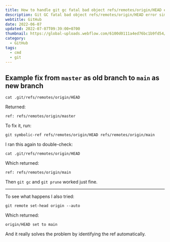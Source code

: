 ```yaml
---
title: How to handle git gc fatal bad object refs/remotes/origin/HEAD error?
description: Git GC fatal bad object refs/remotes/origin/HEAD error simple fix
webtitle: GitHub
date: 2022-06-07
updated: 2022-07-07T09:39:00+0700
thumbnail: https://global-uploads.webflow.com/6100d0111a4ed76bc1b9fd54/62a1ac70484ab90ae870152b_github%204.png
category:
  - GitHub
tags:
  - cmd
  - git
---
```


## Example fix from `master` as old branch to `main` as new branch
<!-- https://stackoverflow.com/questions/37145151/how-to-handle-git-gc-fatal-bad-object-refs-remotes-origin-head-error -->
<!-- I hit this error because the default branch was changed from `master` to `main`.
I used a mix of info given by a few of the answers above to resolve it: -->

```
cat .git/refs/remotes/origin/HEAD

```

Returned:

```
ref: refs/remotes/origin/master

```

To fix it, run:

```
git symbolic-ref refs/remotes/origin/HEAD refs/remotes/origin/main

```

I ran this again to double-check:

```
cat .git/refs/remotes/origin/HEAD

```

Which returned:

```
ref: refs/remotes/origin/main

```

Then `git gc` and `git prune` worked just fine.

* * * * *

To see what happens I also tried:

```
git remote set-head origin --auto

```

Which returned:

```
origin/HEAD set to main

```

And it really solves the problem by identifying the ref automatically.
